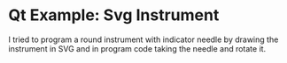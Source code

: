 Qt Example: Svg Instrument
==========================

I tried to program a round instrument with indicator needle by drawing the instrument in SVG and in program code taking the needle and rotate it. 


